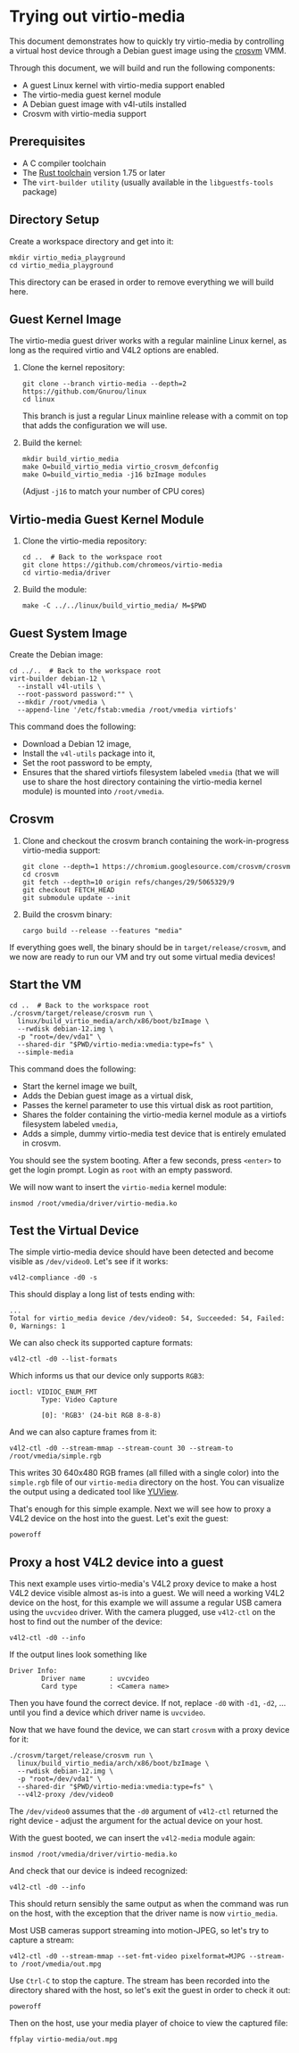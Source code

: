 # Trying out virtio-media

This document demonstrates how to quickly try virtio-media by controlling a
virtual host device through a Debian guest image using the
[crosvm](https://crosvm.dev/book/) VMM.

Through this document, we will build and run the following components:

- A guest Linux kernel with virtio-media support enabled
- The virtio-media guest kernel module
- A Debian guest image with v4l-utils installed
- Crosvm with virtio-media support

## Prerequisites

- A C compiler toolchain
- The [Rust toolchain](https://rustup.rs/) version 1.75 or later
- The `virt-builder utility` (usually available in the `libguestfs-tools`
  package)

## Directory Setup

Create a workspace directory and get into it:

```console
mkdir virtio_media_playground
cd virtio_media_playground
```

This directory can be erased in order to remove everything we will build here.

## Guest Kernel Image

The virtio-media guest driver works with a regular mainline Linux kernel, as
long as the required virtio and V4L2 options are enabled.

1. Clone the kernel repository:

   ```console
   git clone --branch virtio-media --depth=2 https://github.com/Gnurou/linux
   cd linux
   ```

   This branch is just a regular Linux mainline release with a commit on top
   that adds the configuration we will use.

2. Build the kernel:

   ```console
   mkdir build_virtio_media
   make O=build_virtio_media virtio_crosvm_defconfig
   make O=build_virtio_media -j16 bzImage modules
   ```

   (Adjust `-j16` to match your number of CPU cores)

## Virtio-media Guest Kernel Module

1. Clone the virtio-media repository:

   ```console
   cd ..  # Back to the workspace root
   git clone https://github.com/chromeos/virtio-media
   cd virtio-media/driver
   ```

2. Build the module:

   ```console
   make -C ../../linux/build_virtio_media/ M=$PWD
   ```

## Guest System Image

Create the Debian image:

```console
cd ../..  # Back to the workspace root
virt-builder debian-12 \
  --install v4l-utils \
  --root-password password:"" \
  --mkdir /root/vmedia \
  --append-line '/etc/fstab:vmedia /root/vmedia virtiofs'
```

This command does the following:

- Download a Debian 12 image,
- Install the `v4l-utils` package into it,
- Set the root password to be empty,
- Ensures that the shared virtiofs filesystem labeled `vmedia` (that we will use
  to share the host directory containing the virtio-media kernel module) is
  mounted into `/root/vmedia`.

## Crosvm

1. Clone and checkout the crosvm branch containing the work-in-progress
   virtio-media support:

   ```console
   git clone --depth=1 https://chromium.googlesource.com/crosvm/crosvm
   cd crosvm
   git fetch --depth=10 origin refs/changes/29/5065329/9
   git checkout FETCH_HEAD
   git submodule update --init
   ```

2. Build the crosvm binary:

   ```console
   cargo build --release --features "media"
   ```

If everything goes well, the binary should be in `target/release/crosvm`, and we
now are ready to run our VM and try out some virtual media devices!

## Start the VM

```console
cd ..  # Back to the workspace root
./crosvm/target/release/crosvm run \
  linux/build_virtio_media/arch/x86/boot/bzImage \
  --rwdisk debian-12.img \
  -p "root=/dev/vda1" \
  --shared-dir "$PWD/virtio-media:vmedia:type=fs" \
  --simple-media
```

This command does the following:

- Start the kernel image we built,
- Adds the Debian guest image as a virtual disk,
- Passes the kernel parameter to use this virtual disk as root partition,
- Shares the folder containing the virtio-media kernel module as a virtiofs
  filesystem labeled `vmedia`,
- Adds a simple, dummy virtio-media test device that is entirely emulated in
  crosvm.

You should see the system booting. After a few seconds, press `<enter>` to get
the login prompt. Login as `root` with an empty password.

We will now want to insert the `virtio-media` kernel module:

```console
insmod /root/vmedia/driver/virtio-media.ko
```

## Test the Virtual Device

The simple virtio-media device should have been detected and become visible as
`/dev/video0`. Let's see if it works:

```console
v4l2-compliance -d0 -s
```

This should display a long list of tests ending with:

```console
...
Total for virtio_media device /dev/video0: 54, Succeeded: 54, Failed: 0, Warnings: 1
```

We can also check its supported capture formats:

```console
v4l2-ctl -d0 --list-formats
```

Which informs us that our device only supports `RGB3`:

```console
ioctl: VIDIOC_ENUM_FMT
        Type: Video Capture

        [0]: 'RGB3' (24-bit RGB 8-8-8)
```

And we can also capture frames from it:

```console
v4l2-ctl -d0 --stream-mmap --stream-count 30 --stream-to /root/vmedia/simple.rgb
```

This writes 30 640x480 RGB frames (all filled with a single color) into the
`simple.rgb` file of our `virtio-media` directory on the host. You can visualize
the output using a dedicated tool like [YUView](https://github.com/IENT/YUView).

That's enough for this simple example. Next we will see how to proxy a V4L2
device on the host into the guest. Let's exit the guest:

```console
poweroff
```

## Proxy a host V4L2 device into a guest

This next example uses virtio-media's V4L2 proxy device to make a host V4L2
device visible almost as-is into a guest. We will need a working V4L2 device on
the host, for this example we will assume a regular USB camera using the
`uvcvideo` driver. With the camera plugged, use `v4l2-ctl` on the host to find
out the number of the device:

```console
v4l2-ctl -d0 --info
```

If the output lines look something like

```console
Driver Info:
        Driver name      : uvcvideo
        Card type        : <Camera name>
```

Then you have found the correct device. If not, replace `-d0` with `-d1`, `-d2`,
... until you find a device which driver name is `uvcvideo`.

Now that we have found the device, we can start `crosvm` with a proxy device for
it:

```console
./crosvm/target/release/crosvm run \
  linux/build_virtio_media/arch/x86/boot/bzImage \
  --rwdisk debian-12.img \
  -p "root=/dev/vda1" \
  --shared-dir "$PWD/virtio-media:vmedia:type=fs" \
  --v4l2-proxy /dev/video0
```

The `/dev/video0` assumes that the `-d0` argument of `v4l2-ctl` returned the
right device - adjust the argument for the actual device on your host.

With the guest booted, we can insert the `v4l2-media` module again:

```console
insmod /root/vmedia/driver/virtio-media.ko
```

And check that our device is indeed recognized:

```console
v4l2-ctl -d0 --info
```

This should return sensibly the same output as when the command was run on the
host, with the exception that the driver name is now `virtio_media`.

Most USB cameras support streaming into motion-JPEG, so let's try to capture a
stream:

```console
v4l2-ctl -d0 --stream-mmap --set-fmt-video pixelformat=MJPG --stream-to /root/vmedia/out.mpg
```

Use `Ctrl-C` to stop the capture. The stream has been recorded into the
directory shared with the host, so let's exit the guest in order to check it
out:

```console
poweroff
```

Then on the host, use your media player of choice to view the captured file:

```console
ffplay virtio-media/out.mpg
```
